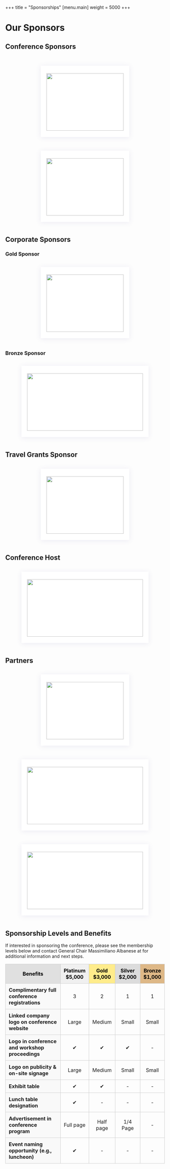 +++
title = "Sponsorships"
[menu.main]
    weight = 5000
+++

# Our Sponsors


<style>
    .sponsor-static-block {
        display: flex;
        align-items: center; /* vertical alignment */
        justify-content: center;
        flex-wrap: wrap;
	gap: 15px; /* space between items */
    }
    .sponsor-card {
    box-shadow: 0 2px 16px rgba(80, 68, 152, .1);
    cursor: pointer;
    width: 244px; 
    height: 181px; 
    margin: 14px; 
    padding: 20px 18px; 
    border-top: 4px solid rgb(255, 255, 255); 
    background-color: rgb(255, 255, 255);
    }
    .sponsor-card .sponsor-logo-image {
        width: 100%;
        height: 100%;
        object-fit: contain
    }
.sponsor-card-wide {
    box-shadow: 0 2px 16px rgba(80, 68, 152, .1);
    cursor: pointer;
    width: 366px; 
    height: 181px; 
    margin: 14px; 
    padding: 20px 18px; 
    border-top: 4px solid rgb(255, 255, 255); 
    background-color: rgb(255, 255, 255);
    }
    .sponsor-card-wide .sponsor-logo-image {
        width: 100%;
        height: 100%;
        object-fit: contain
    }
</style>

## Conference Sponsors

<br>

<div class="sponsor-static-block">
    <div class="sponsor-card">
        <img class="sponsor-logo-image" src="/images/logos/logo-acm-square.jpg">
    </div>
    <div class="sponsor-card">
        <img class="sponsor-logo-image" src="/images/logos/logo-acm-sigsac.png">
    </div>
</div>

## Corporate Sponsors

### Gold Sponsor

<div class="sponsor-static-block">
<a href="https://www.newpush.com/" target="_blank" rel="noopener">
    <div class="sponsor-card">
        <img class="sponsor-logo-image" src="/images/logos/corporate/newpush.png">
    </div>
</a>
</div>

### Bronze Sponsor

<div class="sponsor-static-block">
<a href="https://fairfaxcountyeda.org/" target="_blank" rel="noopener">
    <div class="sponsor-card-wide">
        <img class="sponsor-logo-image" src="/images/logos/corporate/fceda.png">
    </div>
</a>
</div>

## Travel Grants Sponsor

<div class="sponsor-static-block">
    <div class="sponsor-card">
        <img class="sponsor-logo-image" src="/images/logos/nsf.png">
    </div>
</div>

## Conference Host

<div class="sponsor-static-block">
 <a href="https://www.gmu.edu/" target="_blank" rel="noopener">
   <div class="sponsor-card-wide">
        <img class="sponsor-logo-image" src="/images/logos/gmu-logo-large.png">
    </div>
</a>
</div>


## Partners

<div class="sponsor-static-block">

<div class="sponsor-card">
        <img class="sponsor-logo-image" src="/images/logos/vtech-logo.png">
    </div>


<div class="sponsor-card-wide">
        <img class="sponsor-logo-image" src="/images/logos/cci-logo.png">
    </div>
<a href="https://www.arlingtoneconomicdevelopment.com/" target="_blank" rel="noopener">
    <div class="sponsor-card-wide">
        <img class="sponsor-logo-image" src="/images/logos/corporate/arlington.jpeg">
    </div>
</a>
</div>



<script type="text/javascript">

function CreateEmailLink (Username,Domain) {
	var email = Username + '@' + Domain;
	var html = '<a href="mailto:' + email + '">' + email + '</a>';
	document.write(html);
}

function CreateGmuEmailLink () {
	CreateEmailLink('malbanes','gmu.edu');
}

</script>

## Sponsorship Levels and Benefits

If interested in sponsoring the conference, please see the membership levels below and contact General Chair Massimiliano Albanese at <span> 
    <script type="text/javascript">
        CreateGmuEmailLink();
    </script>
</span> for additional information and next steps.

<style>
  table.sponsor-table {
    border-collapse: collapse;
    width: 100%;
  }

  .sponsor-table th, .sponsor-table td {
    border: 1px solid #ccc;
    padding: 10px;
    vertical-align: middle;
  }

  .sponsor-table th {
    text-align: center;
    font-weight: bold;
    color: #000; /* black text */
  }

  .benefit-col {
    text-align: left;
    background-color: #f9f9f9; /* lighter than header */
    font-weight: bold;
  }

  .platinum {
    background-color: #f0f0f0; /* lighter platinum shade */
    color: #000;
  }

  .gold {
    background-color: #ffec8b; /* lighter gold shade */
    color: #000;
  }

  .silver {
    background-color: #dcdcdc; /* lighter silver shade */
    color: #000;
  }

  .bronze {
    background-color: #deb887; /* lighter bronze shade */
    color: #000;
  }
</style>

<table class="sponsor-table">
  <thead>
    <tr>
      <th class="benefit-col" style="background-color: #e0e0e0">Benefits</th>
      <th class="platinum">Platinum<br>$5,000</th>
      <th class="gold">Gold<br>$3,000</th>
      <th class="silver">Silver<br>$2,000</th>
      <th class="bronze">Bronze<br>$1,000</th>
    </tr>
  </thead>
  <tbody>
    <tr>
      <td class="benefit-col">Complimentary full conference registrations</td>
      <td style="text-align: center;">3</td>
      <td style="text-align: center;">2</td>
      <td style="text-align: center;">1</td>
      <td style="text-align: center;">1</td>
    </tr>
    <tr>
      <td class="benefit-col">Linked company logo on conference website</td>
      <td style="text-align: center;">Large</td>
      <td style="text-align: center;">Medium</td>
      <td style="text-align: center;">Small</td>
      <td style="text-align: center;">Small</td>
    </tr>
    <tr>
      <td class="benefit-col">Logo in conference and workshop proceedings</td>
      <td style="text-align: center;">✔</td>
      <td style="text-align: center;">✔</td>
      <td style="text-align: center;">✔</td>
      <td style="text-align: center;">-</td>
    </tr>
    <tr>
      <td class="benefit-col">Logo on publicity & on-site signage</td>
      <td style="text-align: center;">Large</td>
      <td style="text-align: center;">Medium</td>
      <td style="text-align: center;">Small</td>
      <td style="text-align: center;">Small</td>
    </tr>
    <tr>
      <td class="benefit-col">Exhibit table</td>
      <td style="text-align: center;">✔</td>
      <td style="text-align: center;">✔</td>
      <td style="text-align: center;">-</td>
      <td style="text-align: center;">-</td>
    </tr>
    <tr>
      <td class="benefit-col">Lunch table designation</td>
      <td style="text-align: center;">✔</td>
      <td style="text-align: center;">-</td>
      <td style="text-align: center;">-</td>
      <td style="text-align: center;">-</td>
    </tr>
    <tr>
      <td class="benefit-col">Advertisement in conference program</td>
      <td style="text-align: center;">Full page</td>
      <td style="text-align: center;">Half page</td>
      <td style="text-align: center;">1/4 Page</td>
      <td style="text-align: center;">-</td>
    </tr>
    <tr>
      <td class="benefit-col">Event naming opportunity (e.g., luncheon)</td>
      <td style="text-align: center;">✔</td>
      <td style="text-align: center;">-</td>
      <td style="text-align: center;">-</td>
      <td style="text-align: center;">-</td>
    </tr>
  </tbody>
</table>



<!--

## Corporate, Institutional, Governmental Sponsor

### Platinum Sponsor

<br>

<div class="sponsor-static-block">
    <div class="sponsor-card">
        <img class="sponsor-logo-image" src="/images/logos/huawei.jpg">
    </div>
    <div class="sponsor-card">
        <img class="sponsor-logo-image" src="/images/logos/korea-tourism-organization.png">
    </div>
    <div class="sponsor-card">

        <img class="sponsor-logo-image" src="/images/logos/NSF.png">
    </div>
</div>

### Silver Sponsor

<br>

<div class="sponsor-static-block">
    <div class="sponsor-card">
        <img class="sponsor-logo-image" src="/images/logos/hyundai.png">
    </div>
    <div class="sponsor-card">
        <img class="sponsor-logo-image" src="/images/logos/microsoft.png">
    </div>
</div>

<div class="sponsor-static-block">
    <div class="sponsor-card">
        <img class="sponsor-logo-image" src="/images/logos/topsec.png">
    </div>
    <div class="sponsor-card">
        <img class="sponsor-logo-image" src="/images/logos/seoul-tourism-organization.png">
    </div>
</div>


### Bronze Sponsor

<br>

<div class="sponsor-static-block">
    <div class="sponsor-card">
        <img class="sponsor-logo-image" src="/images/logos/qualcomm.png">
    </div>
    <div class="sponsor-card">
        <img class="sponsor-logo-image" src="/images/logos/theori.png">
    </div>
    <div class="sponsor-card">
        <img class="sponsor-logo-image" src="/images/logos/postech.png">
    </div>
</div>

<div class="sponsor-static-block">
    <div class="sponsor-card">
        <img class="sponsor-logo-image" src="/images/logos/kaist.png">
    </div>
    <div class="sponsor-card">
        <img class="sponsor-logo-image" src="/images/logos/kiisc_logo.png">
    </div>
</div>
-->